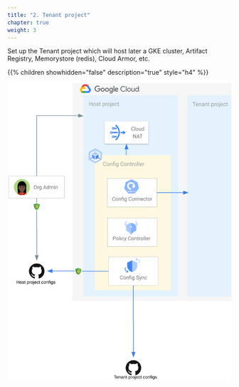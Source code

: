 ```yaml
---
title: "2. Tenant project"
chapter: true
weight: 3
---
```

Set up the Tenant project which will host later a GKE cluster, Artifact Registry, Memorystore (redis), Cloud Armor, etc.

{{% children showhidden="false" description="true" style="h4" %}}

![Tenant project overview](/images/tenant-project-overview.png?width=50pc)